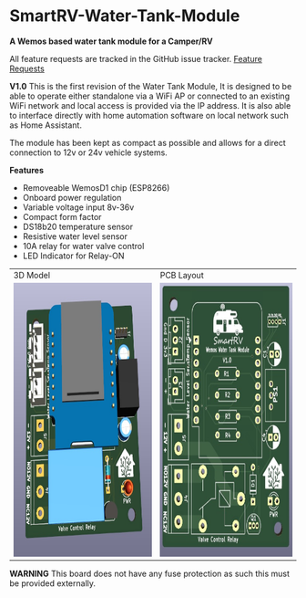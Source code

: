 # SmartRV-Water-Tank-Module
**A Wemos based water tank module for a Camper/RV**

All feature requests are tracked in the GitHub issue tracker. 
[Feature Requests](https://github.com/RoBro92/feature-requests/issues)

**V1.0**
This is the first revision of the Water Tank Module, It is designed to be able to operate either standalone via a WiFi AP or connected to an existing WiFi network and local access is provided via the IP address. It is also able to interface directly with home automation software on local network such as Home Assistant. 

The module has been kept as compact as possible and allows for a direct connection to 12v or 24v vehicle systems. 

**Features**
- Removeable WemosD1 chip (ESP8266)
- Onboard power regulation
- Variable voltage input 8v-36v
- Compact form factor
- DS18b20 temperature sensor
- Resistive water level sensor
- 10A relay for water valve control
- LED Indicator for Relay-ON

<table>
  <tr>
    <td>3D Model</td>
     <td>PCB Layout</td>
  </tr>
  <tr>
    <td><img src="images/Watermodule3dv1.jpg" height=480></td>
    <td><img src="images/WatermodulePCBv1.jpg" height=480></td>
  </tr>
 </table>



**WARNING**
This board does not have any fuse protection as such this must be provided externally.





